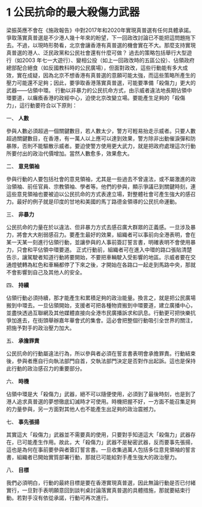 # 1  公民抗命的最大殺傷力武器

梁振英應不會在《施政報告》中對2017年和2020年實現真普選有任何具體承諾。爭取落實真普選是不少港人幾十年來的盼望，下一回政改討論已不能把這問題拖下去。不過，以現時形勢看，北京會讓香港有真普選的機會實在不大。那麼支持實現真普選的港人、泛民政黨和公民社會還有什麼可做？
過去的策略包括舉行大型遊行（如2003 年七一大遊行）、變相公投（如上一回政改時的五區公投）、佔領政府總部配合絕食（如反國教科時的公民廣場），但面對政改，這些行動能有多大成效，實在成疑，因為北京不想香港有真普選的意願可能太強，而這些策略所產生的壓力可能還不足夠；因此，要爭取香港落實真普選，可能要準備「殺傷力」更大的武器——佔領中環。
行動以非暴力的公民抗命方式，由示威者違法地長期佔領中環要道，以癱瘓香港的政經中心，迫使北京改變立場。要能產生足夠的「殺傷力」，這行動要符合以下原則：

一、	**人數** 

參與人數必須超過一個關鍵數目，若人數太少，警方可輕易抬走示威者。只要人數超過關鍵數目，在香港，有一萬人以上應可以達到效果，警方除非出動催淚彈和防暴隊，否則不能驅散示威者。要迫使警方使用更大武力，就是把政府處理這次行動所要付出的政治代價增加。當然人數愈多，效果愈大。

二、	**意見領袖**

參與行動的人要包括社會的意見領袖，尤其是一些過去不曾違法，或不屬激進的政治領袖、前任官員、宗教領袖、學者等。他們的參與，顯示爭議已到關鍵時刻，連這些意見領袖也要被迫以公民抗命的方式表達立場，對整體社會可產生強大的感召力。最好的例子就是印度的甘地和美國的馬丁路德金領導的公民抗命運動。

三、	**非暴力**

公民抗命的力量在於以違法、但非暴力方式去感召廣大群眾的正義感。一旦涉及暴力，將會大大削弱感召力。要產生最好的效果，組織者可以事前向全港表明，會在某一天某一刻進行佔領行動，並讓參與的人事前簽訂誓言書，明確表明不會使用暴力，只會和平佔領中環要道。
正式行動前，組織者可在進入中環的路口張貼清楚告示，讓駕駛者知道行動將要開始，不要把車輛駛入受影響的地區。示威者要在交通燈號轉為紅色和車輛都停了下來之後，才開始在各路口一起走到馬路中央，那就不會影響到自己及其他人的安全。

四、	**持續**

佔領行動必須持續，那才能產生和累積足夠的政治能量。換言之，就是把公民廣場搬到中環去。一旦佔領開始，支援者可把各種物資搬到中環要道，建立廣播中心，並盡快透過互聯網及其他媒體直接向全港市民廣播訴求和訊息。行動更可把快樂抗爭加進去，在街頭舉辦嘉年華會式的集會。這必會把整個行動吸引全世界的關注，把施予對手的政治壓力加大。

五、	**承擔罪責**

公民抗命的行動屬違法行為，所以參與者必須在誓言書表明會承擔罪責。行動結束後，參與者應自行向執法部門自首，交執法部門決定是否對作出起訴。這也是保持此行動的政治感召力的重要部分。

六、	**時機**

佔領中環是大「殺傷力」武器，絕不可以隨便使用，必須到了最後時刻，也是到了港人追求真普選的夢想徹底幻滅時才可使用。時機把握不好，一方面不能召集足夠的力量參與，另一方面對其他人也不能產生出足夠的政治震撼力。

七、	**事先張揚**

其實這大「殺傷力」武器並不需要真的使用，只要對手知道這大「殺傷力」武器存在，已可能產生作用。故此，大「殺傷力」武器不是秘密武器，反而要事先張揚，這也是為何在事前要參與者簽訂誓言書。一旦收集過萬人包括多位意見領袖的誓言書，組織者已開始實質部署行動，那就已可能給對手產生強大的政治壓力。

八、	**目標**

我們必須明白，行動的最終目標是要在香港實現真普選，因此無論行動是否已付緒實行，一旦對手表明願意回到談判桌討論落實真普選的具體措施，那就要結束行動。若對手沒有依從承諾，行動可再次進行。
